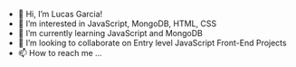- 👋 Hi, I’m Lucas Garcia! 
- 👀 I’m interested in JavaScript, MongoDB, HTML, CSS 
- 🌱 I’m currently learning JavaScript and MongoDB
- 💞️ I’m looking to collaborate on Entry level JavaScript Front-End Projects
- 📫 How to reach me ...

<!---
LucasG95/LucasG95 is a ✨ special ✨ repository because its `README.md` (this file) appears on your GitHub profile.
You can click the Preview link to take a look at your changes.
--->

